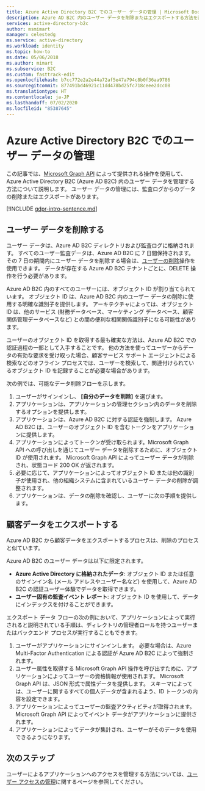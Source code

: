 ```yaml
---
title: Azure Active Directory B2C でのユーザー データの管理 | Microsoft Docs
description: Azure AD B2C 内のユーザー データを削除またはエクスポートする方法を説明します。
services: active-directory-b2c
author: msmimart
manager: celestedg
ms.service: active-directory
ms.workload: identity
ms.topic: how-to
ms.date: 05/06/2018
ms.author: mimart
ms.subservice: B2C
ms.custom: fasttrack-edit
ms.openlocfilehash: b7cc772e2a2e44a72af5e47a794c8b0f36aa9786
ms.sourcegitcommit: 877491bd46921c11dd478bd25fc718ceee2dcc08
ms.translationtype: HT
ms.contentlocale: ja-JP
ms.lasthandoff: 07/02/2020
ms.locfileid: "85387645"
---
```

# <a name="manage-user-data-in-azure-active-directory-b2c"></a>Azure Active Directory B2C でのユーザー データの管理

 この記事では、[Microsoft Graph API](https://docs.microsoft.com/graph/use-the-api) によって提供される操作を使用して、Azure Active Directory B2C (Azure AD B2C) 内のユーザー データを管理する方法について説明します。 ユーザー データの管理には、監査ログからのデータの削除またはエクスポートがあります。

[!INCLUDE [gdpr-intro-sentence.md](../../includes/gdpr-intro-sentence.md)]

## <a name="delete-user-data"></a>ユーザー データを削除する

ユーザー データは、Azure AD B2C ディレクトリおよび監査ログに格納されます。 すべてのユーザー監査データは、Azure AD B2C に 7 日間保持されます。 その 7 日の期間内にユーザー データを削除する場合は、[ユーザーの削除](https://docs.microsoft.com/graph/api/user-delete)操作を使用できます。 データが存在する Azure AD B2C テナントごとに、DELETE 操作を行う必要があります。

Azure AD B2C 内のすべてのユーザーには、オブジェクト ID が割り当てられています。 オブジェクト ID は、Azure AD B2C 内のユーザー データの削除に使用する明確な識別子を提供します。 アーキテクチャによっては、オブジェクト ID は、他のサービス (財務データベース、マーケティング データベース、顧客関係管理データベースなど) との間の便利な相関関係識別子になる可能性があります。

ユーザーのオブジェクト ID を取得する最も確実な方法は、Azure AD B2C での認証過程の一部として入手することです。 他の方法を使ってユーザーからデータの有効な要求を受け取った場合、顧客サービス サポート エージェントによる検索などのオフライン プロセスでは、ユーザーを検索して、関連付けられているオブジェクト ID を記録することが必要な場合があります。

次の例では、可能なデータ削除フローを示します。

1. ユーザーがサインインし、 **[自分のデータを削除]** を選びます。
2. アプリケーションは、アプリケーションの管理セクション内のデータを削除するオプションを提供します。
3. アプリケーションは、Azure AD B2C に対する認証を強制します。 Azure AD B2C は、ユーザーのオブジェクト ID を含むトークンをアプリケーションに提供します。
4. アプリケーションによってトークンが受け取られます。Microsoft Graph API への呼び出しを通じてユーザー データを削除するために、オブジェクト ID が使用されます。 Microsoft Graph API によってユーザー データが削除され、状態コード 200 OK が返されます。
5. 必要に応じて、アプリケーションによってオブジェクト ID または他の識別子が使用され、他の組織システムに含まれているユーザー データの削除が調整されます。
6. アプリケーションは、データの削除を確認し、ユーザーに次の手順を提供します。

## <a name="export-customer-data"></a>顧客データをエクスポートする

Azure AD B2C から顧客データをエクスポートするプロセスは、削除のプロセスと似ています。

Azure AD B2C のユーザー データは以下に限定されます。

- **Azure Active Directory に格納されたデータ**: オブジェクト ID または任意のサインイン名 (メール アドレスやユーザー名など) を使用して、Azure AD B2C の認証ユーザー体験でデータを取得できます。
- **ユーザー固有の監査イベント レポート**: オブジェクト ID を使用して、データにインデックスを付けることができます。

エクスポート データ フローの次の例において、アプリケーションによって実行されると説明されている手順は、ディレクトリの管理者ロールを持つユーザーまたはバックエンド プロセスが実行することもできます。

1. ユーザーがアプリケーションにサインインします。 必要な場合は、Azure Multi-Factor Authentication による認証が Azure AD B2C によって強制されます。
2. ユーザー属性を取得する Microsoft Graph API 操作を呼び出すために、アプリケーションによってユーザーの資格情報が使用されます。 Microsoft Graph API は、JSON 形式で属性データを提供します。 スキーマによっては、ユーザーに関するすべての個人データが含まれるよう、ID トークンの内容を設定できます。
3. アプリケーションによってユーザーの監査アクティビティが取得されます。 Microsoft Graph API によってイベント データがアプリケーションに提供されます。
4. アプリケーションによってデータが集計され、ユーザーがそのデータを使用できるようになります。

## <a name="next-steps"></a>次のステップ

ユーザーによるアプリケーションへのアクセスを管理する方法については、[ユーザー アクセスの管理](manage-user-access.md)に関するページを参照してください。
